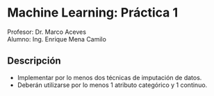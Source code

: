 # Machine Learning: Práctica 1
Profesor: Dr. Marco Aceves <br>
Alumno: Ing. Enrique Mena Camilo

## Descripción
- Implementar por lo menos dos técnicas de imputación de datos.
- Deberán utilizarse por lo menos 1 atributo categórico y 1 continuo.
